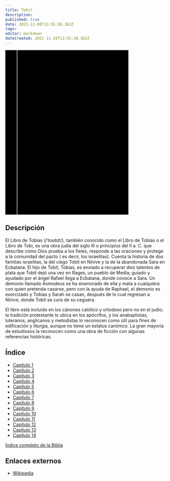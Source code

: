```yaml
---
title: Tobit
description: 
published: true
date: 2021-12-08T13:55:38.362Z
tags: 
editor: markdown
dateCreated: 2021-11-28T13:55:38.362Z
---
```


<div class="urantiapedia-book-front urantiapedia-book-bible">
<svg xmlns="http://www.w3.org/2000/svg"
	width="102.6mm" height="136.8mm"
	viewBox="0 0 102.6 136.8" version="1.1">
	<g transform="translate(-7,-5)">
		<rect width="9.6" height="136.8" x="7" y="5" />
		<rect width="96.9" height="136.8" x="17" y="5" />
		<text style="font-size:5px" x="61" y="22">LA BIBLIA</text>
		<text style="font-size:4px" x="61" y="125">Biblia Reina Valera, 1960</text>
		<text style="font-size:9px" x="61" y="60">Tobit</text>
	</g>
</svg>
</div>

## Descripción


El Libro de Tobías (/ˈtoʊbɪt/), también conocido como el Libro de Tobías o el Libro de Tobi, es una obra judía del siglo III o principios del II a. C. que describe cómo Dios prueba a los fieles, responde a las oraciones y protege a la comunidad del pacto ( es decir, los israelitas). Cuenta la historia de dos familias israelitas, la del ciego Tobit en Nínive y la de la abandonada Sara en Ecbatana. El hijo de Tobit, Tobias, es enviado a recuperar diez talentos de plata que Tobit dejó una vez en Rages, un pueblo de Media; guiado y ayudado por el ángel Rafael llega a Ecbatana, donde conoce a Sara. Un demonio llamado Asmodeus se ha enamorado de ella y mata a cualquiera con quien pretenda casarse, pero con la ayuda de Raphael, el demonio es exorcizado y Tobias y Sarah se casan, después de lo cual regresan a Nínive, donde Tobit se cura de su ceguera.

El libro está incluido en los cánones católico y ortodoxo pero no en el judío; la tradición protestante lo ubica en los apócrifos, y los anabaptistas, luteranos, anglicanos y metodistas lo reconocen como útil para fines de edificación y liturgia, aunque no tiene un estatus canónico. La gran mayoría de estudiosos la reconocen como una obra de ficción con algunas referencias históricas. 

## Índice

- [Capítulo 1](/es/Bible/Tobit/1)
- [Capítulo 2](/es/Bible/Tobit/2)
- [Capítulo 3](/es/Bible/Tobit/3)
- [Capítulo 4](/es/Bible/Tobit/4)
- [Capítulo 5](/es/Bible/Tobit/5)
- [Capítulo 6](/es/Bible/Tobit/6)
- [Capítulo 7](/es/Bible/Tobit/7)
- [Capítulo 8](/es/Bible/Tobit/8)
- [Capítulo 9](/es/Bible/Tobit/9)
- [Capítulo 10](/es/Bible/Tobit/10)
- [Capítulo 11](/es/Bible/Tobit/11)
- [Capítulo 12](/es/Bible/Tobit/12)
- [Capítulo 13](/es/Bible/Tobit/13)
- [Capítulo 14](/es/Bible/Tobit/14)



[Índice completo de la Biblia](/es/index/bible)


## Enlaces externos

- [Wikipedia](https://en.wikipedia.org/wiki/Book_of_Tobit)